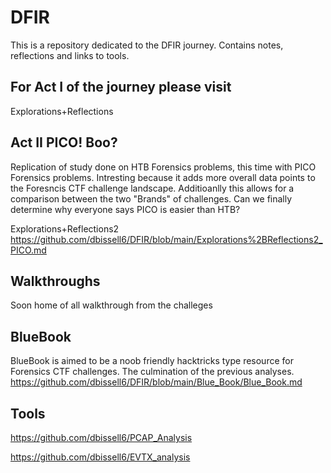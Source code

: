 # DFIR

This is a repository dedicated to the DFIR journey. Contains notes, reflections and links to tools.

## For Act I of the journey please visit

Explorations+Reflections

## Act II PICO! Boo?
Replication of study done on HTB Forensics problems, this time with PICO Forensics problems. Intresting because it adds more overall data points to the Foresncis CTF challenge landscape. Additioanlly this allows for a comparison between the two "Brands" of challenges. Can we finally determine why everyone says PICO is easier than HTB?

Explorations+Reflections2
https://github.com/dbissell6/DFIR/blob/main/Explorations%2BReflections2_PICO.md

## Walkthroughs

Soon home of all walkthrough from the challeges

## BlueBook

BlueBook is aimed to be a noob friendly hacktricks type resource for Forensics CTF challenges. The culmination of the previous analyses.
https://github.com/dbissell6/DFIR/blob/main/Blue_Book/Blue_Book.md

## Tools
https://github.com/dbissell6/PCAP_Analysis

https://github.com/dbissell6/EVTX_analysis
